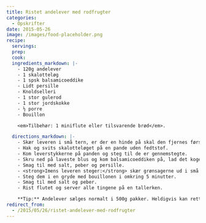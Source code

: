 ```yaml
---
title: Ristet andelever med rodfrugter
categories:
  - Opskrifter
date: 2015-05-26
image: /images/food-placeholder.png
recipe:
  servings:
  prep:
  cook:
  ingredients_markdown: |-
    - 120g andelever
    - 1 skalotteløg
    - 1 spsk balsamicoeddike
    - Lidt persille
    - Knoldselleri
    - 1 stor gulerod
    - 1 stor jordskokke
    - ½ porre
    - Bouillon

    <em>Tilbehør: 1 miniflute eller tilsvarende brød</em>.

  directions_markdown: |-
    - Skær leveren i små tern, er der en hinde på skal den fjernes først.
    - Hak og svits skalotteløget på en pande uden fedtstof.
    - Kom leverstykkerne på panden og steg til de er gennemstegte.
    - Skru ned på laveste blus og kom balsamicoeddiken på, lad det koge ind.
    - Smag til med salt, peber og persille.
    - <strong>Imens leveren steger:</strong> skær grønsagerne ud i små tern.
    - Steg dem i en gryde med bouillonen i omkring 5 minutter.
    - Smag til med salt og peber.
    - Rist flutet og server alle tingene på en tallerken.

    **Tip:** Andelever sælges normalt i 500g pakker. Heldigvis kan retten fryses ned, så lav fire gange portionen og frys de tre af dem ned til en anden dag.
redirect_from:
  - /2015/05/26/ristet-andelever-med-rodfrugter
---
```

